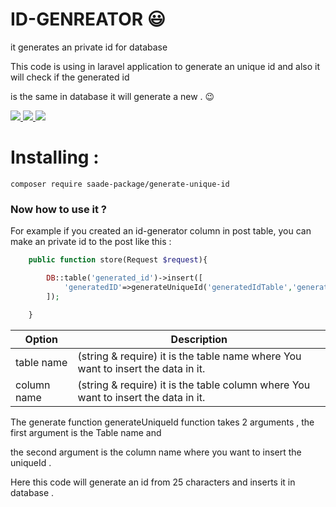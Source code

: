# ID-GENREATOR 😃

it generates an private id for database

This code is using in laravel application to generate an unique id and also it will check if the generated id <br>

is the same in database it will generate a new . 😉

<p dir="auto">
<a href="https://laravel.com/docs/10.x" rel="nofollow">
<img src='https://img.shields.io/badge/Laravel-FF2D20?style=for-the-badge&logo=laravel&logoColor=white'/>
</a>


<a href="https://www.php.net/" rel="nofollow">
<img src='https://img.shields.io/badge/PHP-777BB4?style=for-the-badge&logo=php&logoColor=white'/>
</a>

<a href="https://www.mysql.com/" rel="nofollow">
<img src='https://img.shields.io/badge/MySQL-005C84?style=for-the-badge&logo=mysql&logoColor=white'/>
</a>

# Installing :
    

```
composer require saade-package/generate-unique-id
```



</p>



<h3>Now how to use it ?</h3>

For example if you created an id-generator column in post table, you can make an private id to the post like this :



```php
    public function store(Request $request){

        DB::table('generated_id')->insert([
            'generatedID'=>generateUniqueId('generatedIdTable','generatedIdColumn')
        ]);

    }
```

| Option | Description |
| ------ | ----------- |
| table name| (string & require) it is the table name where You want to insert the data in it. |
| column name| (string & require) it is the table column where You want to insert the data in it. |


 
The generate function generateUniqueId function takes 2 arguments , the first argument is the Table name and <br>

the second argument is the column name where you want to insert the uniqueId .

Here this code will generate an id from 25 characters and inserts it in database .


